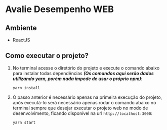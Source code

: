 # Avalie Desempenho WEB

## Ambiente

- ReactJS

## Como executar o projeto?

1. No terminal acesse o diretório do projeto e execute o comando abaixo para instalar todas dependências **_(Os comandos aqui serão dados utilizando yarn, porém nada impede de usar o próprio npm)_**:

   ```
   yarn install
   ```

2. O passo anterior é necessário apenas na primeira execução do projeto, após executá-lo será necessário apenas rodar o comando abaixo no terminal sempre que desejar executar o projeto web no modo de desenvolvimento, ficando disponível na url `http://localhost:3000`:

   ```
   yarn start
   ```
